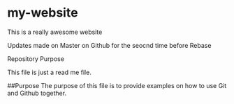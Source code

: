 # my-website

This is a really awesome website

Updates made on Master on Github for the seocnd time before Rebase

Repository Purpose

This file is just a read me file.


##Purpose
The purpose of this file is to provide examples on how to use Git and Github together.
